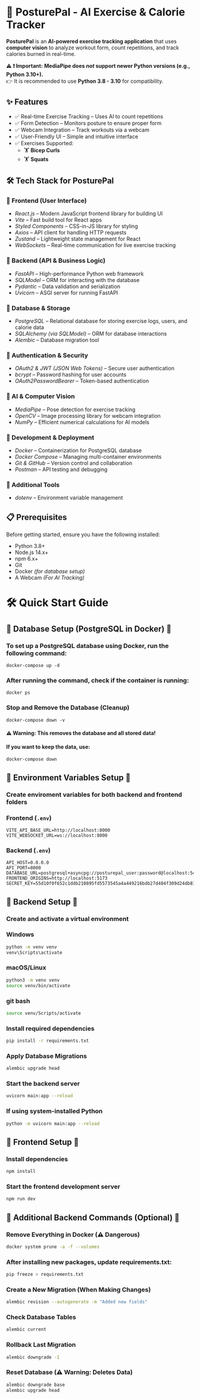 # 🚀 PosturePal - AI Exercise & Calorie Tracker 
**PosturePal** is an **AI-powered exercise tracking application** that uses **computer vision** to analyze workout form, count repetitions, and track calories burned in real-time.

⚠ **❗ Important:** **MediaPipe does *not* support newer Python versions (e.g., Python 3.10+).**  
👉 It is recommended to use **Python 3.8 - 3.10** for compatibility.

## ✨ Features
- ✅ Real-time Exercise Tracking – Uses AI to count repetitions
- ✅ Form Detection – Monitors posture to ensure proper form
- ✅ Webcam Integration – Track workouts via a webcam
- ✅ User-Friendly UI – Simple and intuitive interface
- ✅ Exercises Supported:
  - 🏋️ **Bicep Curls**
  - 🏋️ **Squats**

## 🛠 Tech Stack for PosturePal

### 🔹 Frontend (User Interface)
- *React.js* – Modern JavaScript frontend library for building UI
- *Vite* – Fast build tool for React apps
- *Styled Components* – CSS-in-JS library for styling
- *Axios* – API client for handling HTTP requests
- *Zustand* – Lightweight state management for React
- *WebSockets* – Real-time communication for live exercise tracking

### 🔹 Backend (API & Business Logic)
- *FastAPI* – High-performance Python web framework
- *SQLModel* – ORM for interacting with the database
- *Pydantic* – Data validation and serialization
- *Uvicorn* – ASGI server for running FastAPI

### 🔹 Database & Storage
- *PostgreSQL* – Relational database for storing exercise logs, users, and calorie data
- *SQLAlchemy (via SQLModel)* – ORM for database interactions
- *Alembic* – Database migration tool

### 🔹 Authentication & Security
- *OAuth2 & JWT (JSON Web Tokens)* – Secure user authentication
- *bcrypt* – Password hashing for user accounts
- *OAuth2PasswordBearer* – Token-based authentication

### 🔹 AI & Computer Vision
- *MediaPipe* – Pose detection for exercise tracking
- *OpenCV* – Image processing library for webcam integration
- *NumPy* – Efficient numerical calculations for AI models

### 🔹 Development & Deployment
- *Docker* – Containerization for PostgreSQL database
- *Docker Compose* – Managing multi-container environments
- *Git & GitHub* – Version control and collaboration
- *Postman* – API testing and debugging

### 🔹 Additional Tools
- *dotenv* – Environment variable management

## 📋 Prerequisites
Before getting started, ensure you have the following installed:

- Python 3.8+
- Node.js 14.x+
- npm 6.x+
- Git
- Docker *(for database setup)*
- A Webcam *(For AI Tracking)*

# 🛠 Quick Start Guide

## 📌 Database Setup (PostgreSQL in Docker) 📌

### To set up a PostgreSQL database using Docker, run the following command:

```env
docker-compose up -d
```

### After running the command, check if the container is running:

```env
docker ps
```

### Stop and Remove the Database (Cleanup)

```env
docker-compose down -v
```

#### ⚠ Warning: This removes the database and all stored data!
#### If you want to keep the data, use:

```env
docker-compose down
```

## 📌 Environment Variables Setup 📌

### Create enviroment variables for both backend and frontend folders

### **Frontend (`.env`)**
```env
VITE_API_BASE_URL=http://localhost:8000
VITE_WEBSOCKET_URL=ws://localhost:8000
```

### **Backend (`.env`)**
```env
API_HOST=0.0.0.0
API_PORT=8000
DATABASE_URL=postgresql+asyncpg://posturepal_user:password@localhost:5432/posturepal
FRONTEND_ORIGINS=http://localhost:5173
SECRET_KEY=55d10f0f652c1ddb210895fd5573545a4a449216bdb27d404f309d24db810ee6
```

## 📌 Backend Setup 📌

### Create and activate a virtual environment

### Windows
```sh
python -m venv venv
venv\Scripts\activate
```

### macOS/Linux
```sh
python3 -m venv venv
source venv/bin/activate
```

### git bash
```sh
source venv/Scripts/activate
```

### Install required dependencies
```sh
pip install -r requirements.txt
```

### Apply Database Migrations
```sh
alembic upgrade head
```

### Start the backend server
```sh
uvicorn main:app --reload
```
### If using system-installed Python
```sh
python -m uvicorn main:app --reload
```

## 📌 Frontend Setup 📌

### Install dependencies
```sh
npm install
```

### Start the frontend development server
```sh
npm run dev
```

## 📌 Additional Backend Commands (Optional) 📌

### Remove Everything in Docker (⚠ Dangerous)
```sh
docker system prune -a -f --volumes
```

### After installing new packages, update requirements.txt:
```sh
pip freeze > requirements.txt
```

### Create a New Migration (When Making Changes)
```sh
alembic revision --autogenerate -m "Added new fields"
```

### Check Database Tables
```sh
alembic current
```

### Rollback Last Migration
```sh
alembic downgrade -1
```

### Reset Database (⚠ Warning: Deletes Data)
```sh
alembic downgrade base
alembic upgrade head
```